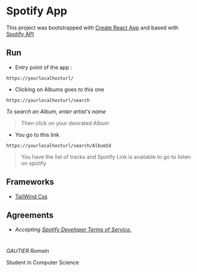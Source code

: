# Spotify App

This project was bootstrapped with [Create React App](https://github.com/facebook/create-react-app) and based with [Spotify API](https://developer.spotify.com/documentation/web-api/)

## Run 

* Entry point of the app : 
```
https://yourlocalhosturl/
```
* Clicking on Albums goes to this one
```
https://yourlocalhosturl/search
```
_To search an Album, enter artist's name_

>Then click on your desirated Album
* You go to this link
```
https://yourlocalhosturl/search/AlbumId
```
>You have the list of tracks and Spotify Link is available to go to listen on spotify

## Frameworks

* [TailWind Css](https://tailwindcss.com/)


## Agreements
* _Accepting [Spotify Developer Terms of Service.](https://developer.spotify.com/terms/")_

# 

_GAUTIER Romain_ <br>

Student in Computer Science
